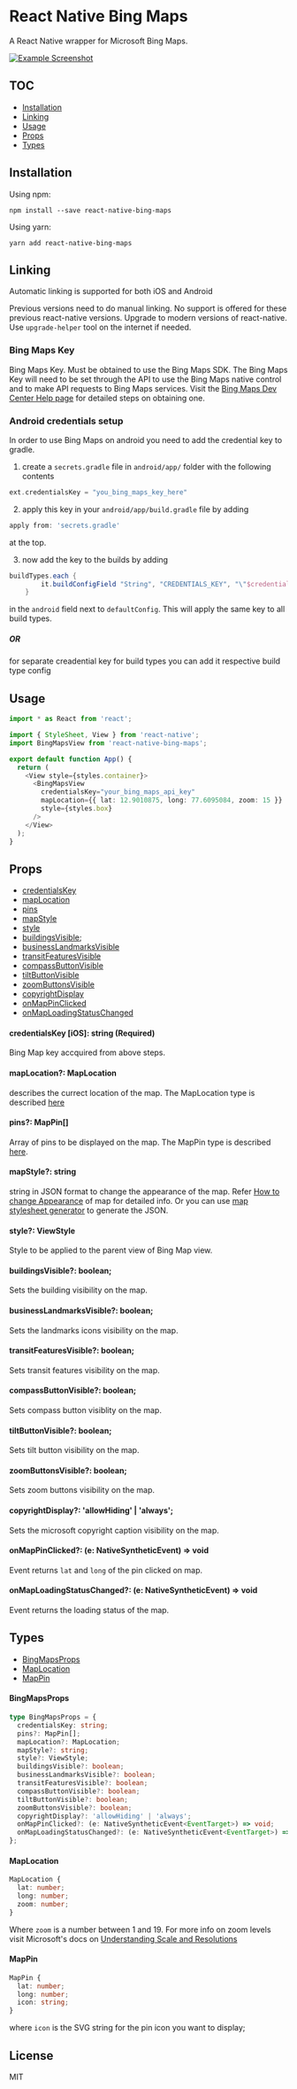 # **React Native Bing Maps**

A React Native wrapper for Microsoft Bing Maps.

[![Example Screenshot](https://github.com/GeekyAnts/react-native-bing-maps/blob/master/example/Screenshot.png?raw=true 'Example Screenshot')](https://github.com/GeekyAnts/react-native-bing-maps/blob/master/example/Screenshot.png?raw=true 'Example Screenshot')

## TOC

- [Installation](#installation)
- [Linking](#linking)
- [Usage](#usage)
- [Props](#props)
- [Types](#types)

## Installation

Using npm:

```shell
npm install --save react-native-bing-maps
```

Using yarn:

```shell
yarn add react-native-bing-maps
```

## Linking

Automatic linking is supported for both iOS and Android

Previous versions need to do manual linking. No support is offered for these previous react-native versions. Upgrade to modern versions of react-native. Use `upgrade-helper` tool on the internet if needed.

### Bing Maps Key

Bing Maps Key. Must be obtained to use the Bing Maps SDK. The Bing Maps Key will need to be set through the API to use the Bing Maps native control and to make API requests to Bing Maps services. Visit the [Bing Maps Dev Center Help page](https://docs.microsoft.com/en-us/bingmaps/getting-started/bing-maps-dev-center-help/getting-a-bing-maps-key 'Bing Maps Dev Center Help page') for detailed steps on obtaining one.

### Android credentials setup

In order to use Bing Maps on android you need to add the credential key to gradle.

1. create a `secrets.gradle` file in `android/app/` folder with the following contents

```groovy
ext.credentialsKey = "you_bing_maps_key_here"
```

2. apply this key in your `android/app/build.gradle` file by adding

```groovy
apply from: 'secrets.gradle'
```

at the top.

3. now add the key to the builds by adding

```groovy
buildTypes.each {
        it.buildConfigField "String", "CREDENTIALS_KEY", "\"$credentialsKey\""
    }
```

in the `android` field next to `defaultConfig`. This will apply the same key to all build types.

##### OR

for separate creadential key for build types you can add it respective build type config

## Usage

```ts
import * as React from 'react';

import { StyleSheet, View } from 'react-native';
import BingMapsView from 'react-native-bing-maps';

export default function App() {
  return (
    <View style={styles.container}>
      <BingMapsView
        credentialsKey="your_bing_maps_api_key"
        mapLocation={{ lat: 12.9010875, long: 77.6095084, zoom: 15 }}
        style={styles.box}
      />
    </View>
  );
}
```

## Props

- [credentialsKey](#credentialsKey)
- [mapLocation](#mapLocation)
- [pins](#pins)
- [mapStyle](#mapStyle)
- [style](#style)
- [buildingsVisible](#buildingsVisible);
- [businessLandmarksVisible](#businessLandmarksVisible)
- [transitFeaturesVisible](#transitFeaturesVisible)
- [compassButtonVisible](#compassButtonVisible)
- [tiltButtonVisible](#tiltButtonVisible)
- [zoomButtonsVisible](#zoomButtonsVisible)
- [copyrightDisplay](#copyrightDisplay)
- [onMapPinClicked](#onMapPinClicked)
- [onMapLoadingStatusChanged](#onMapLoadingStatusChanged)

#### credentialsKey [iOS]: string (Required)

Bing Map key accquired from above steps.

#### mapLocation?: MapLocation

describes the currect location of the map. The MapLocation type is described [here](#maplocation)

#### pins?: MapPin[]

Array of pins to be displayed on the map. The MapPin type is described [here](#mappin).

#### mapStyle?: string

string in JSON format to change the appearance of the map. Refer [How to change Appearance](https://docs.microsoft.com/en-us/bingmaps/sdk-native/map-control-concepts/change-map-appearance 'How to change Appearance') of map for detailed info. Or you can use [map stylesheet generator](https://www.microsoft.com/en-in/p/map-style-sheet-editor/9nbhtcjt72ft?rtc=1&activetab=pivot:overviewtab 'map stylesheet generator') to generate the JSON.

#### style?: ViewStyle

Style to be applied to the parent view of Bing Map view.

#### buildingsVisible?: boolean;

Sets the building visibility on the map.

#### businessLandmarksVisible?: boolean;

Sets the landmarks icons visibility on the map.

#### transitFeaturesVisible?: boolean;

Sets transit features visibility on the map.

#### compassButtonVisible?: boolean;

Sets compass button visiblity on the map.

#### tiltButtonVisible?: boolean;

Sets tilt button visibility on the map.

#### zoomButtonsVisible?: boolean;

Sets zoom buttons visibility on the map.

#### copyrightDisplay?: 'allowHiding' | 'always';

Sets the microsoft copyright caption visibility on the map.

#### onMapPinClicked?: (e: NativeSyntheticEvent) => void

Event returns `lat` and `long` of the pin clicked on map.

#### onMapLoadingStatusChanged?: (e: NativeSyntheticEvent) => void

Event returns the loading status of the map.

## Types

- [BingMapsProps](#BingMapsProps)
- [MapLocation](#MapLocation)
- [MapPin](#MapPin)

#### BingMapsProps

```ts
type BingMapsProps = {
  credentialsKey: string;
  pins?: MapPin[];
  mapLocation?: MapLocation;
  mapStyle?: string;
  style?: ViewStyle;
  buildingsVisible?: boolean;
  businessLandmarksVisible?: boolean;
  transitFeaturesVisible?: boolean;
  compassButtonVisible?: boolean;
  tiltButtonVisible?: boolean;
  zoomButtonsVisible?: boolean;
  copyrightDisplay?: 'allowHiding' | 'always';
  onMapPinClicked?: (e: NativeSyntheticEvent<EventTarget>) => void;
  onMapLoadingStatusChanged?: (e: NativeSyntheticEvent<EventTarget>) => void;
};
```

#### MapLocation

```ts
MapLocation {
  lat: number;
  long: number;
  zoom: number;
}
```

Where `zoom` is a number between 1 and 19. For more info on zoom levels visit Microsoft's docs on [Understanding Scale and Resolutions](https://docs.microsoft.com/en-us/bingmaps/articles/understanding-scale-and-resolution 'Understanding Scale and Resolutions')

#### MapPin

```ts
MapPin {
  lat: number;
  long: number;
  icon: string;
}
```

where `icon` is the SVG string for the pin icon you want to display;

## License

MIT
